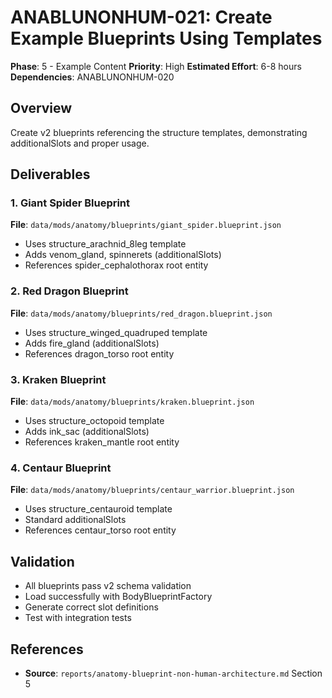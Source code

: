# ANABLUNONHUM-021: Create Example Blueprints Using Templates

**Phase**: 5 - Example Content
**Priority**: High
**Estimated Effort**: 6-8 hours
**Dependencies**: ANABLUNONHUM-020

## Overview

Create v2 blueprints referencing the structure templates, demonstrating additionalSlots and proper usage.

## Deliverables

### 1. Giant Spider Blueprint
**File**: `data/mods/anatomy/blueprints/giant_spider.blueprint.json`

- Uses structure_arachnid_8leg template
- Adds venom_gland, spinnerets (additionalSlots)
- References spider_cephalothorax root entity

### 2. Red Dragon Blueprint
**File**: `data/mods/anatomy/blueprints/red_dragon.blueprint.json`

- Uses structure_winged_quadruped template
- Adds fire_gland (additionalSlots)
- References dragon_torso root entity

### 3. Kraken Blueprint
**File**: `data/mods/anatomy/blueprints/kraken.blueprint.json`

- Uses structure_octopoid template
- Adds ink_sac (additionalSlots)
- References kraken_mantle root entity

### 4. Centaur Blueprint
**File**: `data/mods/anatomy/blueprints/centaur_warrior.blueprint.json`

- Uses structure_centauroid template
- Standard additionalSlots
- References centaur_torso root entity

## Validation

- All blueprints pass v2 schema validation
- Load successfully with BodyBlueprintFactory
- Generate correct slot definitions
- Test with integration tests

## References

- **Source**: `reports/anatomy-blueprint-non-human-architecture.md` Section 5
